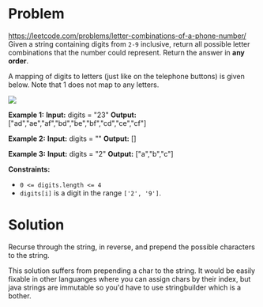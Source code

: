# Problem
https://leetcode.com/problems/letter-combinations-of-a-phone-number/
Given a string containing digits from `2-9` inclusive, return all possible letter combinations that the number could represent. Return the answer in **any order**.

A mapping of digits to letters (just like on the telephone buttons) is given below. Note that 1 does not map to any letters.

![](https://assets.leetcode.com/uploads/2022/03/15/1200px-telephone-keypad2svg.png)

**Example 1:**
**Input:** digits = "23"
**Output:** ["ad","ae","af","bd","be","bf","cd","ce","cf"]

**Example 2:**
**Input:** digits = ""
**Output:** []

**Example 3:**
**Input:** digits = "2"
**Output:** ["a","b","c"]

**Constraints:**
-   `0 <= digits.length <= 4`
-   `digits[i]` is a digit in the range `['2', '9']`.

# Solution

Recurse through the string, in reverse, and prepend the possible characters to the string.

This solution suffers from prepending a char to the string. It would be easily fixable in other languanges where you can assign chars by their index, but java strings are immutable so you'd have to use stringbuilder which is a bother.
